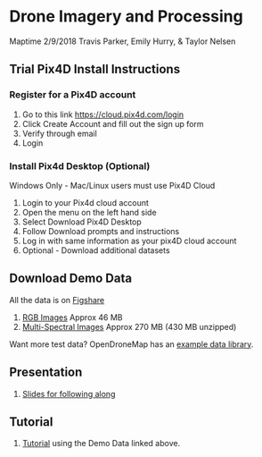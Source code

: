 # Drone Imagery and Processing 

Maptime 2/9/2018
Travis Parker, Emily Hurry, & Taylor Nelsen

## Trial Pix4D Install Instructions

### Register for a Pix4D account

1) Go to this link https://cloud.pix4d.com/login 
1) Click Create Account and fill out the sign up form
1) Verify through email
1) Login

### Install Pix4d Desktop (Optional)

Windows Only - Mac/Linux users must use Pix4D Cloud

1) Login to your Pix4d cloud account
1) Open the menu on the left hand side
1) Select Download Pix4D Desktop
1) Follow Download prompts and instructions
1) Log in with same information as your pix4D cloud account
1) Optional - Download additional datasets 

## Download Demo Data

All the data is on [Figshare](https://figshare.com/account/projects/29010/articles/5862504)

1) [RGB Images](https://ndownloader.figshare.com/files/10412307) Approx 46 MB
1) [Multi-Spectral Images](https://ndownloader.figshare.com/files/10416432) Approx 270 MB (430 MB unzipped)

Want more test data?  OpenDroneMap has an [example data library](https://github.com/OpenDroneMap/odm_data).

## Presentation

1) [Slides for following along](DroneImageProcessingPresent.pdf)

## Tutorial

1) [Tutorial](Pix4DPostProcessingInstructions.pdf) using the Demo Data linked above.
